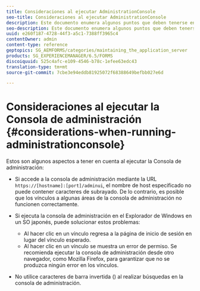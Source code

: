 ```yaml
---
title: Consideraciones al ejecutar AdministrationConsole
seo-title: Consideraciones al ejecutar AdministrationConsole
description: Este documento enumera algunos puntos que deben tenerse en cuenta al ejecutar la Consola de administración.
seo-description: Este documento enumera algunos puntos que deben tenerse en cuenta al ejecutar la Consola de administración.
uuid: e260f187-4728-44f3-a5c1-7388ff3965c4
contentOwner: admin
content-type: reference
geptopics: SG_AEMFORMS/categories/maintaining_the_application_server
products: SG_EXPERIENCEMANAGER/6.5/FORMS
discoiquuid: 525c4afc-e109-4546-b78c-1efee63edc43
translation-type: tm+mt
source-git-commit: 7cbe3e94eddb81925072f68388649befbb027e6d

---
```



# Consideraciones al ejecutar la Consola de administración {#considerations-when-running-administrationconsole}

Estos son algunos aspectos a tener en cuenta al ejecutar la Consola de administración:

* Si accede a la consola de administración mediante la URL `https://[hostname]:[port]/adminui`, el nombre de host especificado no puede contener caracteres de subrayado. De lo contrario, es posible que los vínculos a algunas áreas de la consola de administración no funcionen correctamente.
* Si ejecuta la consola de administración en el Explorador de Windows en un SO japonés, puede solucionar estos problemas:

   * Al hacer clic en un vínculo regresa a la página de inicio de sesión en lugar del vínculo esperado.
   * Al hacer clic en un vínculo se muestra un error de permiso.
   Se recomienda ejecutar la consola de administración desde otro navegador, como Mozilla Firefox, para garantizar que no se produzca ningún error en los vínculos.

* No utilice caracteres de barra invertida () al realizar búsquedas en la consola de administración.

